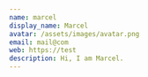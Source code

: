 ```yaml
---
name: marcel
display_name: Marcel
avatar: /assets/images/avatar.png
email: mail@com
web: https://test
description: Hi, I am Marcel.
---
```

